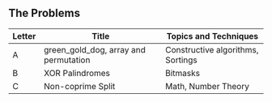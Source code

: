 ## The Problems

|  Letter | Title                     | Topics and Techniques                          |
|---------|---------------------------|-----------------------------|
|  A | green_gold_dog, array and permutation           | Constructive algorithms, Sortings                        |
|  B | XOR Palindromes            | Bitmasks         |
|  C | Non-coprime Split        |Math, Number Theory       |

